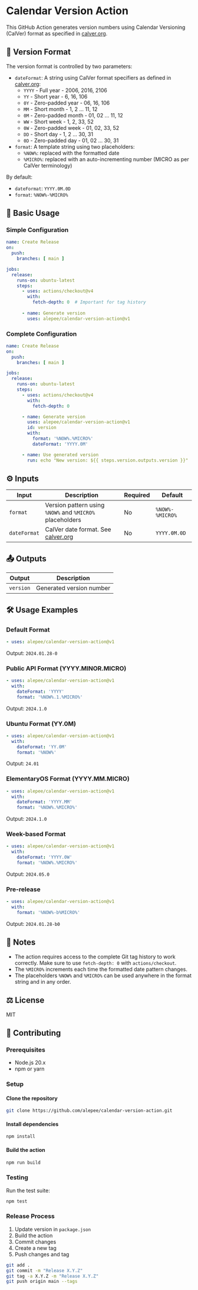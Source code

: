 # Calendar Version Action

This GitHub Action generates version numbers using Calendar Versioning (CalVer) format as specified in [calver.org](https://calver.org).

## 📆 Version Format

The version format is controlled by two parameters:

- `dateFormat`: A string using CalVer format specifiers as defined in [calver.org](https://calver.org/#scheme):
  - `YYYY` - Full year - 2006, 2016, 2106
  - `YY` - Short year - 6, 16, 106
  - `0Y` - Zero-padded year - 06, 16, 106
  - `MM` - Short month - 1, 2 ... 11, 12
  - `0M` - Zero-padded month - 01, 02 ... 11, 12
  - `WW` - Short week - 1, 2, 33, 52
  - `0W` - Zero-padded week - 01, 02, 33, 52
  - `DD` - Short day - 1, 2 ... 30, 31
  - `0D` - Zero-padded day - 01, 02 ... 30, 31
- `format`: A template string using two placeholders:
  - `%NOW%`: replaced with the formatted date
  - `%MICRO%`: replaced with an auto-incrementing number (MICRO as per CalVer terminology)

By default:

- `dateFormat`: `YYYY.0M.0D`
- `format`: `%NOW%-%MICRO%`

## 🚀 Basic Usage

### Simple Configuration

```yaml
name: Create Release
on:
  push:
    branches: [ main ]

jobs:
  release:
    runs-on: ubuntu-latest
    steps:
      - uses: actions/checkout@v4
        with:
          fetch-depth: 0  # Important for tag history
          
      - name: Generate version
        uses: alepee/calendar-version-action@v1
```

### Complete Configuration

```yaml
name: Create Release
on:
  push:
    branches: [ main ]

jobs:
  release:
    runs-on: ubuntu-latest
    steps:
      - uses: actions/checkout@v4
        with:
          fetch-depth: 0

      - name: Generate version
        uses: alepee/calendar-version-action@v1
        id: version
        with:
          format: '%NOW%.%MICRO%'
          dateFormat: 'YYYY.0M'

      - name: Use generated version
        run: echo "New version: ${{ steps.version.outputs.version }}"
```

## ⚙️ Inputs

| Input | Description | Required | Default |
|-------|-------------|----------|---------|
| `format` | Version pattern using `%NOW%` and `%MICRO%` placeholders | No | `%NOW%-%MICRO%` |
| `dateFormat` | CalVer date format. See [calver.org](https://calver.org/#scheme) | No | `YYYY.0M.0D` |

## 📤 Outputs

| Output | Description |
|--------|-------------|
| `version` | Generated version number |

## 🛠️ Usage Examples

### Default Format

```yaml
- uses: alepee/calendar-version-action@v1
```

Output: `2024.01.28-0`

### Public API Format (YYYY.MINOR.MICRO)

```yaml
- uses: alepee/calendar-version-action@v1
  with:
    dateFormat: 'YYYY'
    format: '%NOW%.1.%MICRO%'
```

Output: `2024.1.0`

### Ubuntu Format (YY.0M)

```yaml
- uses: alepee/calendar-version-action@v1
  with:
    dateFormat: 'YY.0M'
    format: '%NOW%'
```

Output: `24.01`

### ElementaryOS Format (YYYY.MM.MICRO)

```yaml
- uses: alepee/calendar-version-action@v1
  with:
    dateFormat: 'YYYY.MM'
    format: '%NOW%.%MICRO%'
```

Output: `2024.1.0`

### Week-based Format

```yaml
- uses: alepee/calendar-version-action@v1
  with:
    dateFormat: 'YYYY.0W'
    format: '%NOW%.%MICRO%'
```

Output: `2024.05.0`

### Pre-release

```yaml
- uses: alepee/calendar-version-action@v1
  with:
    format: '%NOW%-b%MICRO%'
```

Output: `2024.01.28-b0`

## 📝 Notes

- The action requires access to the complete Git tag history to work correctly. Make sure to use `fetch-depth: 0` with `actions/checkout`.
- The `%MICRO%` increments each time the formatted date pattern changes.
- The placeholders `%NOW%` and `%MICRO%` can be used anywhere in the format string and in any order.

## ⚖️ License

MIT

## 🤝 Contributing

### Prerequisites

- Node.js 20.x
- npm or yarn

### Setup

#### Clone the repository

```bash
git clone https://github.com/alepee/calendar-version-action.git
```

#### Install dependencies

```bash
npm install
```

#### Build the action

```bash
npm run build
```

### Testing

Run the test suite:

```bash
npm test
```

### Release Process

1. Update version in `package.json`
2. Build the action
3. Commit changes
4. Create a new tag
5. Push changes and tag

```bash
git add .
git commit -m "Release X.Y.Z"
git tag -a X.Y.Z -m "Release X.Y.Z"
git push origin main --tags
```
